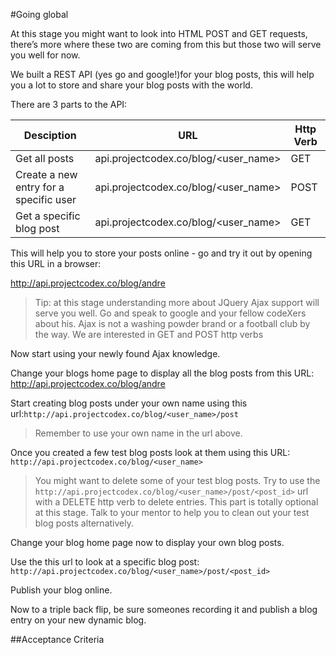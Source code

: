 #Going global

At this stage you might want to look into HTML POST and GET requests, there’s more where these two are coming from this but those two will serve you well for now.

We built a REST API (yes go and google!)for your blog posts, this will help you a lot to store and share your blog posts with the world.

There are 3 parts to the API:


Desciption    | URL         | Http Verb
--------------|-------------|----------
Get all posts | api.projectcodex.co/blog/<user_name> | GET
Create a new entry for a specific user | api.projectcodex.co/blog/<user_name> | POST
Get a specific blog post | api.projectcodex.co/blog/<user_name> | GET

This will help you to store your posts online - go and try it out by opening this URL in a browser: 

http://api.projectcodex.co/blog/andre

> Tip: at this stage understanding more about JQuery Ajax support will serve you well. Go and speak to google and your fellow codeXers about his. Ajax is not a washing powder brand or a football club by the way. We are interested in GET and POST http verbs

Now start using your newly found Ajax knowledge.

Change your blogs home page to display all the blog posts from this URL: http://api.projectcodex.co/blog/andre 

Start creating blog posts under your own name using this url:```http://api.projectcodex.co/blog/<user_name>/post```

> Remember to use your own name in the url above.

Once you created a few test blog posts look at them using this URL: ```http://api.projectcodex.co/blog/<user_name>```

> You might want to delete some of your test blog posts. Try to use the ```http://api.projectcodex.co/blog/<user_name>/post/<post_id>``` url with a DELETE http verb to delete entries. This part is totally optional at this stage. Talk to your mentor to help you to clean out your test blog posts alternatively.

Change your blog home page now to display your own blog posts.

Use the this url to look at a specific blog post: ```http://api.projectcodex.co/blog/<user_name>/post/<post_id>```

Publish your blog online.

Now to a triple back flip, be sure someones recording it and publish a blog entry on your new dynamic blog.

##Acceptance Criteria


